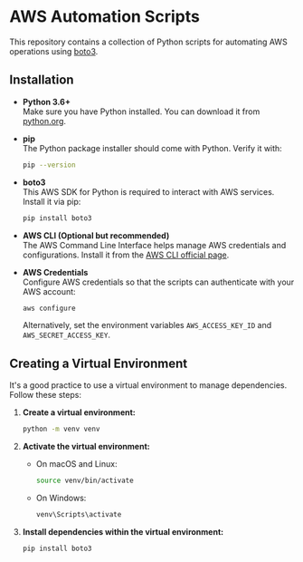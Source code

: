 # AWS Automation Scripts

This repository contains a collection of Python scripts for automating AWS operations using [boto3](https://boto3.amazonaws.com/v1/documentation/api/latest/index.html).

## Installation

- **Python 3.6+**  
  Make sure you have Python installed. You can download it from [python.org](https://www.python.org/downloads/).

- **pip**  
  The Python package installer should come with Python. Verify it with:
  ```bash
  pip --version
  ```

- **boto3**  
  This AWS SDK for Python is required to interact with AWS services. Install it via pip:
  ```bash
  pip install boto3
  ```

- **AWS CLI (Optional but recommended)**  
  The AWS Command Line Interface helps manage AWS credentials and configurations. Install it from the [AWS CLI official page](https://aws.amazon.com/cli/).

- **AWS Credentials**  
  Configure AWS credentials so that the scripts can authenticate with your AWS account:
  ```bash
  aws configure
  ```
  Alternatively, set the environment variables `AWS_ACCESS_KEY_ID` and `AWS_SECRET_ACCESS_KEY`.

## Creating a Virtual Environment

It's a good practice to use a virtual environment to manage dependencies. Follow these steps:

1. **Create a virtual environment:**
   ```bash
   python -m venv venv
   ```

2. **Activate the virtual environment:**
   - On macOS and Linux:
     ```bash
     source venv/bin/activate
     ```
   - On Windows:
     ```bash
     venv\Scripts\activate
     ```

3. **Install dependencies within the virtual environment:**
   ```bash
   pip install boto3
   ```
